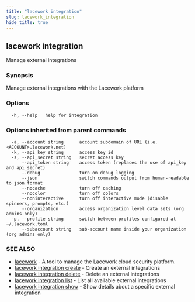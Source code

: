 ```yaml
---
title: "lacework integration"
slug: lacework_integration
hide_title: true
---
```


## lacework integration

Manage external integrations

### Synopsis

Manage external integrations with the Lacework platform

### Options

```
  -h, --help   help for integration
```

### Options inherited from parent commands

```
  -a, --account string      account subdomain of URL (i.e. <ACCOUNT>.lacework.net)
  -k, --api_key string      access key id
  -s, --api_secret string   secret access key
      --api_token string    access token (replaces the use of api_key and api_secret)
      --debug               turn on debug logging
      --json                switch commands output from human-readable to json format
      --nocache             turn off caching
      --nocolor             turn off colors
      --noninteractive      turn off interactive mode (disable spinners, prompts, etc.)
      --organization        access organization level data sets (org admins only)
  -p, --profile string      switch between profiles configured at ~/.lacework.toml
      --subaccount string   sub-account name inside your organization (org admins only)
```

### SEE ALSO

* [lacework](lacework.md)	 - A tool to manage the Lacework cloud security platform.
* [lacework integration create](lacework_integration_create.md)	 - Create an external integrations
* [lacework integration delete](lacework_integration_delete.md)	 - Delete an external integrations
* [lacework integration list](lacework_integration_list.md)	 - List all available external integrations
* [lacework integration show](lacework_integration_show.md)	 - Show details about a specific external integration

